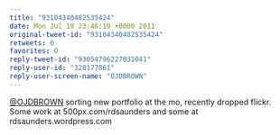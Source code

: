```yaml
---
title: "93104340482535424"
date: Mon Jul 18 23:46:19 +0000 2011
original-tweet-id: "93104340482535424"
retweets: 0
favorites: 0
reply-tweet-id: "93054796227031041"
reply-user-id: "328177861"
reply-user-screen-name: "OJDBROWN"
---
```

<a href="https://twitter.com/OJDBROWN">@OJDBROWN</a> sorting new portfolio at the mo, recently dropped flickr. Some work at 500px.com/rdsaunders and some at rdsaunders.wordpress.com
